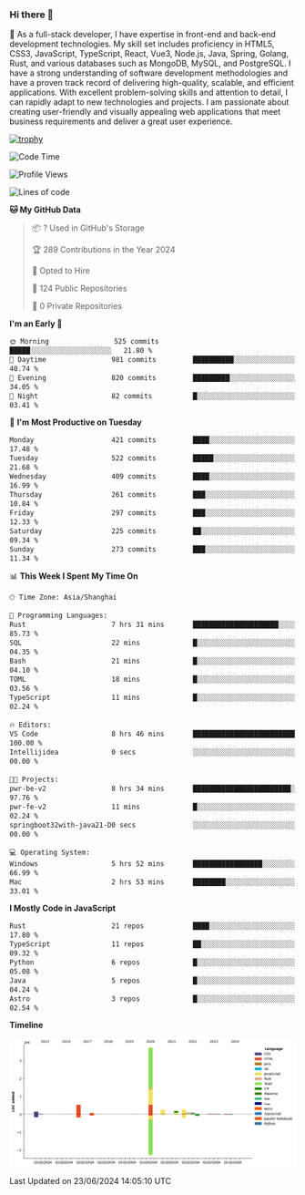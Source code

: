 ### Hi there 👋

🌱 As a full-stack developer, I have expertise in front-end and back-end development technologies. My skill set includes proficiency in HTML5, CSS3, JavaScript, TypeScript, React, Vue3, Node.js, Java, Spring, Golang, Rust, and various databases such as MongoDB, MySQL, and PostgreSQL. I have a strong understanding of software development methodologies and have a proven track record of delivering high-quality, scalable, and efficient applications. With excellent problem-solving skills and attention to detail, I can rapidly adapt to new technologies and projects. I am passionate about creating user-friendly and visually appealing web applications that meet business requirements and deliver a great user experience.

[![trophy](https://github-profile-trophy.vercel.app/?username=elton&rank=SECRET,SSS,SS,S,AAA,AA,A&theme=onedark&no-frame=true&margin-w=10)](https://github.com/ryo-ma/github-profile-trophy)

<!--START_SECTION:waka-->
![Code Time](http://img.shields.io/badge/Code%20Time-1%2C386%20hrs%2013%20mins-blue)

![Profile Views](http://img.shields.io/badge/Profile%20Views-1-blue)

![Lines of code](https://img.shields.io/badge/From%20Hello%20World%20I%27ve%20Written-5.6%20million%20lines%20of%20code-blue)

**🐱 My GitHub Data** 

> 📦 ? Used in GitHub's Storage 
 > 
> 🏆 289 Contributions in the Year 2024
 > 
> 💼 Opted to Hire
 > 
> 📜 124 Public Repositories 
 > 
> 🔑 0 Private Repositories 
 > 
**I'm an Early 🐤** 

```text
🌞 Morning                525 commits         █████░░░░░░░░░░░░░░░░░░░░   21.80 % 
🌆 Daytime                981 commits         ██████████░░░░░░░░░░░░░░░   40.74 % 
🌃 Evening                820 commits         █████████░░░░░░░░░░░░░░░░   34.05 % 
🌙 Night                  82 commits          █░░░░░░░░░░░░░░░░░░░░░░░░   03.41 % 
```
📅 **I'm Most Productive on Tuesday** 

```text
Monday                   421 commits         ████░░░░░░░░░░░░░░░░░░░░░   17.48 % 
Tuesday                  522 commits         █████░░░░░░░░░░░░░░░░░░░░   21.68 % 
Wednesday                409 commits         ████░░░░░░░░░░░░░░░░░░░░░   16.99 % 
Thursday                 261 commits         ███░░░░░░░░░░░░░░░░░░░░░░   10.84 % 
Friday                   297 commits         ███░░░░░░░░░░░░░░░░░░░░░░   12.33 % 
Saturday                 225 commits         ██░░░░░░░░░░░░░░░░░░░░░░░   09.34 % 
Sunday                   273 commits         ███░░░░░░░░░░░░░░░░░░░░░░   11.34 % 
```


📊 **This Week I Spent My Time On** 

```text
🕑︎ Time Zone: Asia/Shanghai

💬 Programming Languages: 
Rust                     7 hrs 31 mins       █████████████████████░░░░   85.73 % 
SQL                      22 mins             █░░░░░░░░░░░░░░░░░░░░░░░░   04.35 % 
Bash                     21 mins             █░░░░░░░░░░░░░░░░░░░░░░░░   04.10 % 
TOML                     18 mins             █░░░░░░░░░░░░░░░░░░░░░░░░   03.56 % 
TypeScript               11 mins             █░░░░░░░░░░░░░░░░░░░░░░░░   02.24 % 

🔥 Editors: 
VS Code                  8 hrs 46 mins       █████████████████████████   100.00 % 
Intellijidea             0 secs              ░░░░░░░░░░░░░░░░░░░░░░░░░   00.00 % 

🐱‍💻 Projects: 
pwr-be-v2                8 hrs 34 mins       ████████████████████████░   97.76 % 
pwr-fe-v2                11 mins             █░░░░░░░░░░░░░░░░░░░░░░░░   02.24 % 
springboot32with-java21-D0 secs              ░░░░░░░░░░░░░░░░░░░░░░░░░   00.00 % 

💻 Operating System: 
Windows                  5 hrs 52 mins       █████████████████░░░░░░░░   66.99 % 
Mac                      2 hrs 53 mins       ████████░░░░░░░░░░░░░░░░░   33.01 % 
```

**I Mostly Code in JavaScript** 

```text
Rust                     21 repos            ████░░░░░░░░░░░░░░░░░░░░░   17.80 % 
TypeScript               11 repos            ██░░░░░░░░░░░░░░░░░░░░░░░   09.32 % 
Python                   6 repos             █░░░░░░░░░░░░░░░░░░░░░░░░   05.08 % 
Java                     5 repos             █░░░░░░░░░░░░░░░░░░░░░░░░   04.24 % 
Astro                    3 repos             █░░░░░░░░░░░░░░░░░░░░░░░░   02.54 % 
```



**Timeline**

![Lines of Code chart](https://raw.githubusercontent.com/elton/elton/main/assets/bar_graph.png)


 Last Updated on 23/06/2024 14:05:10 UTC
<!--END_SECTION:waka-->

<!--
**elton/elton** is a ✨ _special_ ✨ repository because its `README.md` (this file) appears on your GitHub profile.

Here are some ideas to get you started:

- 🔭 I’m currently working on ...
- 🌱 I’m currently learning ...
- 👯 I’m looking to collaborate on ...
- 🤔 I’m looking for help with ...
- 💬 Ask me about ...
- 📫 How to reach me: ...
- 😄 Pronouns: ...
- ⚡ Fun fact: ...
-->
